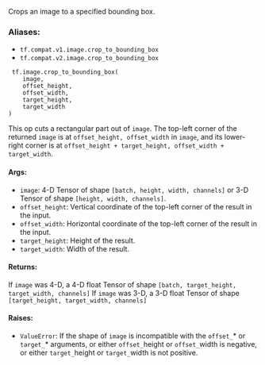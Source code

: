 Crops an image to a specified bounding box.
### Aliases:
- `tf.compat.v1.image.crop_to_bounding_box`
- `tf.compat.v2.image.crop_to_bounding_box`

```
 tf.image.crop_to_bounding_box(
    image,
    offset_height,
    offset_width,
    target_height,
    target_width
)
```
This op cuts a rectangular part out of `image`. The top-left corner of the returned `image` is at `offset_height, offset_width` in `image`, and its lower-right corner is at `offset_height + target_height, offset_width + target_width`.
#### Args:
- `image`: 4-D Tensor of shape `[batch, height, width, channels]` or 3-D Tensor of shape `[height, width, channels]`.
- `offset_height`: Vertical coordinate of the top-left corner of the result in the input.
- `offset_width`: Horizontal coordinate of the top-left corner of the result in the input.
- `target_height`: Height of the result.
- `target_width`: Width of the result.
#### Returns:
If `image` was 4-D, a 4-D float Tensor of shape `[batch, target_height, target_width, channels]` If `image` was 3-D, a 3-D float Tensor of shape `[target_height, target_width, channels]`
#### Raises:
- `ValueError`: If the shape of `image` is incompatible with the `offset_`* or `target_`* arguments, or either `offset_`height or `offset_`width is negative, or either `target_`height or `target_`width is not positive.
